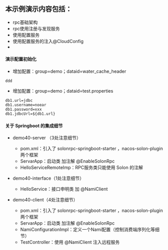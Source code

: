 ## 本示例演示内容包括：

* rpc基础架构
* rpc使用注册与发现服务
* 使用配置服务
* 使用配置服务的注入@CloudConfig
* 


#### 演示配置初始化

* 增加配置：group=demo；dataid=water_cache_header
```
ddd
```

* 增加配置：group=demo；dataid=test.properties
```
db1.url=jdbc
db1.username=noear
db1.password=xxx
db1.jdbcUrl=${db1.url}
```
#### 关于 Springboot 的集成细节

* demo40-server （3处注意细节）
  * pom.xml：引入了 solonrpc-springboot-starter ，nacos-solon-plugin 两个框架
  * ServarApp：启动类 加注解 @EnableSolonRpc
  * HelloServiceRemoteImp：RPC服务类只能使用 Solon 的注解


* demo40-interface（1处注意细节）
  * HelloService：接口申明类 加 @NamiClient


* demo40-client（4处注意细节）
  * pom.xml：引入了 solonrpc-springboot-starter ，nacos-solon-plugin 两个框架
  * ServarApp：启动类 加注解 @EnableSolonRpc
  * NamiConfigurationImpl：定义一个Nami配置（控制消费端序列化等细节）
  * TestController：使用 @NamiClient 注入远程服务
  